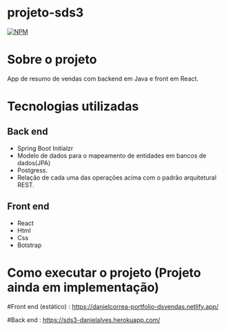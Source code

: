 # projeto-sds3 
[![NPM](https://img.shields.io/npm/l/react)](https://github.com/dan-correa/dio_people_api/commit/0e82084ca698a9da46975da5ee8082e320f17c64) 

# Sobre o projeto


App de resumo de vendas com backend em Java e front em React.


# Tecnologias utilizadas
## Back end
- Spring Boot Initialzr
- Modelo de dados para o mapeamento de entidades em bancos de dados(JPA)
- Postgress.
- Relação de cada uma das operações acima com o padrão arquitetural REST.

## Front end
- React
- Html
- Css
- Botstrap


# Como executar o projeto (Projeto ainda em implementação)

#Front end (estático) : https://danielcorrea-portfolio-dsvendas.netlify.app/

#Back end : https://sds3-danielalves.herokuapp.com/




